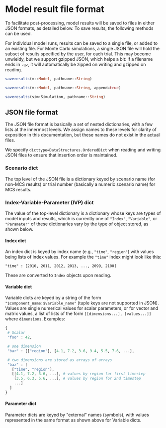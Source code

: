 # Model result file format

To facilitate post-processing, model results will be saved to files in either JSON formats, as detailed below. To save results, the following methods can be used.

For individual model runs, results can be saved to a single file, or added to an existing file. For Monte Carlo simulations, a single JSON file will hold the subset 
of results specified by the user, for each trial. This may become
unwieldy, but we support gzipped JSON, which helps a bit: if a filename ends in 
`.gz`, it will automatically be zipped on writing and gzipped on reading.

```julia
saveresults(m::Model, pathname::String)

saveresults(m::Model, pathname::String, append=true)

saveresults(sim:Simulation, pathname::String)
```

## JSON file format

The JSON file format is basically a set of nested dictionaries, with a few lists at the innermost levels. We assign names to these levels for clarity of exposition in this documentation, but these names do not exist in the actual files.

We specify `dicttype=DataStructures.OrderedDict` when reading and writing JSON files to ensure that insertion order is maintained.

### Scenario dict
The top level of the JSON file is a dictionary keyed by scenario name (for non-MCS results) or trial number (basically a numeric scenario name) for MCS results.

### Index-Variable-Parameter (IVP) dict
The value of the top-level dictionary is a dictionary whose keys are types of model inputs and results, which is currently one of `"Index"`, `"Variable"`, or `"Parameter"` of these dictionaries vary by the type of object stored, as shown below.

#### Index dict

An index dict is keyed by index name (e.g., `"time"`, `"region"`) with values being lists of index values. For example the `"time"` index might look like this:

  `"time" : [2010, 2011, 2012, 2013, ..., 2099, 2100]`
  
These are converted to `Index` objects upon reading.

#### Variable dict

Variable dicts are keyed by a string of the form `"$component_name:$variable_name"` (tuple keys are not supported in JSON). Values are single numerical values for scalar parameters, or for vector and matrix values, a list of lists of the form `[[dimensions...], [values...]]` where `dimensions`. Examples:

```julia
{
 # Scalar
 "foo" : 42,

 # one dimension
 "bar" : [["region"], [4.1, 7.2, 3.6, 9.4, 5.5, 7.6, ...],

 # two dimensions are stored as arrays of arrays
 "baz" : [
   ["time", "region"], 
   [[4.1, 7.2, 3.6, ...], # values by region for first timestep
    [3.5, 6.3, 5.6, ...], # values by region for 2nd timestep
    ...]
  ]
}
```
  
#### Parameter dict

Parameter dicts are keyed by "external" names (symbols), with values represented in the same format as shown above for Variable dicts.


